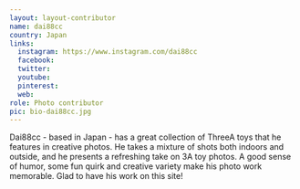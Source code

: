 ```yaml
---
layout: layout-contributor
name: dai88cc
country: Japan
links:
  instagram: https://www.instagram.com/dai88cc
  facebook: 
  twitter: 
  youtube:
  pinterest: 
  web: 
role: Photo contributor
pic: bio-dai88cc.jpg
---
```

Dai88cc - based in Japan - has a great collection of ThreeA toys that he features in creative photos. He takes a mixture of shots both indoors and outside, and he presents a refreshing take on 3A toy photos. A good sense of humor, some fun quirk and creative variety make his photo work memorable. Glad to have his work on this site!